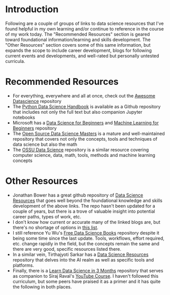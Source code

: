 # Introduction
Following are a couple of groups of links to data science resources that I've found helpful in my own learning and/or continue to reference in the course of my work today. The "Recommended Resources" section is geared toward foundational information/learning and skills development. The "Other Resources" section covers some of this same information, but expands the scope to include career development, blogs for following current events and developments, and well-rated but personally untested curricula.

# Recommended Resources
* For everything, everywhere and all at once, check out the [Awesome Datascience][1] repository
* The [Python Data Science Handbook][2] is available as a Github repository that includes not only the full text but also companion Jupyter notebooks
* Microsoft has a [Data Science for Beginners][3] and [Machine Learning for Beginners][4] repository
* The [Open Source Data Science Masters][5] is a mature and well-maintained repository that covers not only the concepts, tools and techniques of data science but also the math
* The [OSSU Data Science][6] repository is a similar resource covering computer science, data, math, tools, methods and machine learning concepts

# Other Resources
* Jonathan Bower has a great github repository of [Data Science Resources][7] that goes well beyond the foundational knowledge and skills development of the above links. The repo hasn't been updated for a couple of years, but there is a trove of valuable insight into potential career paths, types of work, etc.
* I don't know how current or accurate many of the linked blogs are, but there's no shortage of options in [this list][8].
* I still reference Yu Wu's [Free Data Science Books][9] repository despite it being some time since the last update. Tools, workflows, effort required, etc. change rapidly in the field, but the concepts remain the same and there are very good, specific resources listed there.
* In a similar vein, Tirthajyoti Sarkar has a [Data Science Resources][10] repository that delves into the AI realm as well as specific tools and platforms.
* Finally, there is a [Learn Data Science in 3 Months][11] repository that serves as companion to Siraj Raval's [YouTube Course][12]. I haven't followed this curriculum, but some peers have praised it as a primer and it has quite the following in both places.

# 



[1]: https://github.com/academic/awesome-datascience
[2]: https://github.com/jakevdp/PythonDataScienceHandbook
[3]: https://github.com/microsoft/Data-Science-For-Beginners
[4]: https://github.com/microsoft/ML-For-Beginners
[5]: https://github.com/datasciencemasters/go
[6]: https://github.com/ossu/data-science
[7]: https://github.com/jonathan-bower/DataScienceResources
[8]: https://github.com/rushter/data-science-blogs
[9]: https://github.com/chaconnewu/free-data-science-books
[10]: https://github.com/tirthajyoti/Data-science-best-resources
[11]: https://github.com/llSourcell/Learn_Data_Science_in_3_Months
[12]: https://www.youtube.com/watch?v=9rDhY1P3YLA

